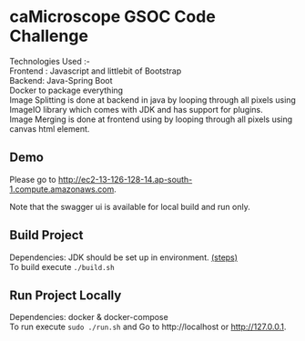 # caMicroscope GSOC Code Challenge

Technologies Used :- <br>
Frontend : Javascript and littlebit of Bootstrap <br>
Backend: Java-Spring Boot <br>
Docker to package everything <br>
Image Splitting is done at backend in java by looping through all pixels using ImageIO library which comes with JDK and has support for plugins.<br>
Image Merging is done at frontend using by looping through all pixels using canvas html element.
 
## Demo

Please go to http://ec2-13-126-128-14.ap-south-1.compute.amazonaws.com. <br>

Note that the swagger ui is available for local build and run only.

## Build Project

Dependencies: JDK should be set up in environment. [(steps)](https://blog.knoldus.com/installing-latest-oracle-jdk-on-linux-ec2-instance-centos/)<br>
To build execute ```./build.sh```
## Run Project Locally

Dependencies: docker & docker-compose<br>
To run execute ```sudo ./run.sh```  and Go to http://localhost or http://127.0.0.1.
